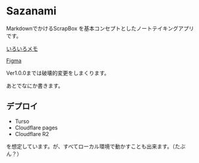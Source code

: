 # Sazanami
MarkdownでかけるScrapBox
を基本コンセプトとしたノートテイキングアプリです。

[いろいろメモ](https://obsidian.kaedesato.work/Box/%E3%83%A1%E3%83%A2%E3%82%A2%E3%83%97%E3%83%AA%E4%BD%9C%E3%82%8B%E3%83%97%E3%83%AD%E3%82%B8%E3%82%A7%E3%82%AF%E3%83%88)

[Figma](https://www.figma.com/design/GmQwVZtxtMtLhujgtrmGYl/sazanami?node-id=0-1&t=isQ1ILUFBDQy9zg5-1)

Ver1.0.0までは破壊的変更をしまくります。

あとでなにか書きます。

## デプロイ

- Turso
- Cloudflare pages 
- Cloudflare R2

を想定しています。が、すべてローカル環境で動かすことも出来ます。（たぶん？）
